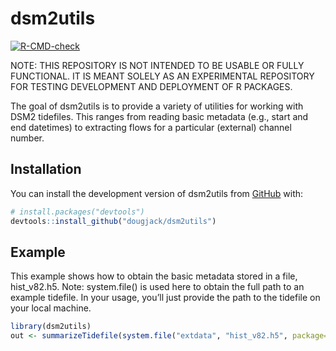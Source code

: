 
<!-- README.md is generated from README.Rmd. Please edit that file -->

# dsm2utils

<!-- badges: start -->

[![R-CMD-check](https://github.com/dougjack/dsm2utils/actions/workflows/R-CMD-check.yaml/badge.svg)](https://github.com/dougjack/dsm2utils/actions/workflows/R-CMD-check.yaml)
<!-- badges: end -->

NOTE: THIS REPOSITORY IS NOT INTENDED TO BE USABLE OR FULLY FUNCTIONAL. IT IS MEANT SOLELY AS AN EXPERIMENTAL REPOSITORY FOR TESTING DEVELOPMENT AND DEPLOYMENT OF R PACKAGES.

The goal of dsm2utils is to provide a variety of utilities for working
with DSM2 tidefiles. This ranges from reading basic metadata (e.g.,
start and end datetimes) to extracting flows for a particular (external)
channel number.

## Installation

You can install the development version of dsm2utils from
[GitHub](https://github.com/) with:

``` r
# install.packages("devtools")
devtools::install_github("dougjack/dsm2utils")
```

## Example

This example shows how to obtain the basic metadata stored in a file,
hist_v82.h5. Note: system.file() is used here to obtain the full path to
an example tidefile. In your usage, you’ll just provide the path to the
tidefile on your local machine.

``` r
library(dsm2utils)
out <- summarizeTidefile(system.file("extdata", "hist_v82.h5", package="dsm2utils", mustWork=TRUE))
```
